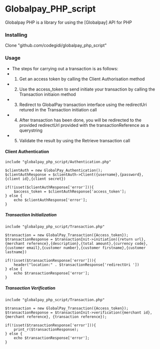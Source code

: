# Globalpay_PHP_script

Globalpay PHP is a library for using the [Globalpay] API for PHP


### Installing
Clone "github.com/codegidi/globalpay_php_script"

### Usage
*    The steps for carrying out a transaction is as follows:
*    1. Get an access token by calling the Client Authorisation method
*    2. Use the access_token to send initiate your transaction by calling the Transaction initiaion method
*    3. Redirect to GlobalPay transaction interface using the redirectUri retured in the Transaction initiation call
*    4. After transaction has been done, you will be redirected to the provided redirectUrl provided with the transactionReference as a querystring
*    5. Validate the result by using the Retrieve transaction call


#### Client Authentication
	include "globalpay_php_script/Authentication.php"

	$clientAuth = new GlobalPay_Authentication();
	$clientAuthResponse = $clientAuth->Client({username},{password},{client id},{client secret})

	if(!isset($clientAuthResponse['error'])){
		$access_token = $clientAuthResponse['access_token'];
	} else {
		echo $clientAuthResponse['error'];
	}



##### Transaction Initialization
    include "globalpay_php_script/Transaction.php"

	$transaction = new GlobalPay_Transaction({Access_token});
	$transactionResponse = $transactionInit->initiation({return url},{merchant reference},{description},{total amount},{currency code},{customer email},{customer number},{customer firstname},{customer lastname})

	if(!isset($transactionResponse['error'])){
		header("location:" . $transactionResponse['redirectUri '])
	} else {
		echo $transactionResponse['error'];
	}


##### Transaction Verification
    include "globalpay_php_script/Transaction.php"

	$transaction = new GlobalPay_Transaction({Access_token});
	$transactionResponse = $transactionInit->verification({merchant id}, {merchant reference}, {transaction reference});

	if(!isset($transactionResponse['error'])){
		print_r($transactionResponse);
	} else {
		echo $transactionResponse['error'];
	}
